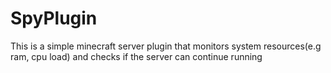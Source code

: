 # SpyPlugin
This is a simple minecraft server plugin that monitors system resources(e.g ram, cpu load) and checks if the server can continue running
